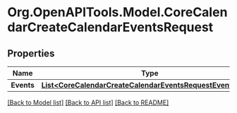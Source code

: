 # Org.OpenAPITools.Model.CoreCalendarCreateCalendarEventsRequest

## Properties

Name | Type | Description | Notes
------------ | ------------- | ------------- | -------------
**Events** | [**List&lt;CoreCalendarCreateCalendarEventsRequestEventsInner&gt;**](CoreCalendarCreateCalendarEventsRequestEventsInner.md) |  | 

[[Back to Model list]](../README.md#documentation-for-models) [[Back to API list]](../README.md#documentation-for-api-endpoints) [[Back to README]](../README.md)

